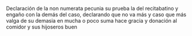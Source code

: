 Declaración de la non numerata pecunia su prueba la del recitabatino y engaño con la demás del caso, declarando que no va más y caso que más valga de su demasia en mucha o poco suma hace gracia y donación al comidor y sus hijoseros buen